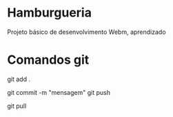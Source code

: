 # Hamburgueria
Projeto básico de desenvolvimento Webm, aprendizado

# Comandos git

git add .
<!-- Adicionando todos os arquivos -->
git commit -m "mensagem"
git push
<!-- Mandar alterações -->
git pull
<!-- Receber alterações -->

